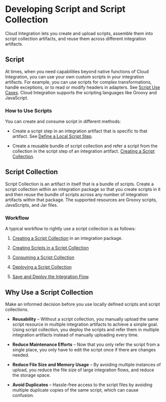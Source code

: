 <!-- loioe60f7061fe4b45d69d028b24d5a76901 -->

# Developing Script and Script Collection

Cloud Integration lets you create and upload scripts, assemble them into script collection artifacts, and reuse them across different integration artifacts.



<a name="loioe60f7061fe4b45d69d028b24d5a76901__section_m2m_mcr_mpb"/>

## Script

At times, when you need capabilities beyond native functions of Cloud Integration, you can use your own custom scripts in your integration artifacts. For example, you can use scripts for complex transformations, handle exceptions, or to read or modify headers in adapters. See [Script Use Cases](script-use-cases-148851b.md). Cloud Integration supports the scripting languages like Groovy and JavaScript.



### How to Use Scripts

You can create and consume script in different methods:

-   Create a script step in an integration artifact that is specific to that artifact. See [Define a Local Script Step](define-a-local-script-step-03b32eb.md).

-   Create a reusable bundle of script collection and refer a script from the collection in the script step of an integration artifact. [Creating a Script Collection](creating-a-script-collection-824bff0.md).




<a name="loioe60f7061fe4b45d69d028b24d5a76901__section_brv_ncr_mpb"/>

## Script Collection

Script Collection is an artifact in itself that is a bundle of scripts. Create a script collection within an integration package so that you create scripts in it and then reuse the bundle of scripts across any number of integration artifacts within that package. The supported resources are Groovy scripts, JavaScripts, and Jar files.



### Workflow

A typical workflow to rightly use a script collection is as follows:

1.  [Creating a Script Collection](creating-a-script-collection-824bff0.md) in an integration package.

2.  [Creating Scripts in a Script Collection](creating-scripts-in-a-script-collection-ed9b52c.md)

3.  [Consuming a Script Collection](consuming-a-script-collection-1b801fa.md)

4.  [Deploying a Script Collection](deploying-a-script-collection-95cb2d9.md)

5.  [Save and Deploy the Integration Flow](save-and-deploy-the-integration-flow-33a5123.md).




<a name="loioe60f7061fe4b45d69d028b24d5a76901__section_izl_glr_4pb"/>

## Why Use a Script Collection

Make an informed decision before you use locally defined scripts and script collections.

-   **Reusability** – Without a script collection, you manually upload the same script resource in multiple integration artifacts to achieve a simple goal. Using script collection, you deploy the scripts and refer them in multiple integration artifacts instead of manually uploading every time.

-   **Reduce Maintenance Efforts** – Now that you only refer the script from a single place, you only have to edit the script once if there are changes needed.

-   **Reduce File Size and Memory Usage** – By avoiding multiple instances of upload, you reduce the file size of large integration flows, and reduce the storage space.

-   **Avoid Duplicates** – Hassle-free access to the script files by avoiding multiple duplicate copies of the same script, which can cause confusion.


